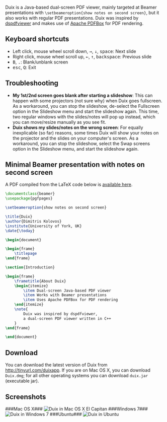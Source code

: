 Duix is a Java-based dual-screen PDF viewer, mainly targeted at Beamer presentations with `\setbeameroption{show notes on second screen}`, but it also works with regular PDF presentations. Duix was inspired by [dspdfviewer](https://github.com/dannyedel/dspdfviewer) and makes use of [Apache PDFBox](https://pdfbox.apache.org/) for PDF rendering.

Keyboard shortcuts
---
* Left click, mouse wheel scroll down, <kbd>&rightarrow;</kbd>, <kbd>&downarrow;</kbd>, <kbd>space</kbd>: Next slide
* Right click, mouse wheel scroll up, <kbd>&leftarrow;</kbd>, <kbd>&uparrow;</kbd>, <kbd>backspace</kbd>: Previous slide
* <kbd>B</kbd>, <kbd>.</kbd>: Blank/unblank screen
* <kbd>esc</kbd>, <kbd>Q</kbd>: Exit

Troubleshooting
---
* **My 1st/2nd screen goes blank after starting a slideshow**: This can happen with some projectors (not sure why) when Duix goes fullscreen. As a workaround, you can stop the slideshow, de-select the Fullscreen option in the Slideshow menu and start the slideshow again. This time, two regular windows with the slides/notes will pop up instead, which you can move/resize manually as you see fit.
* **Duix shows my slides/notes on the wrong screen**: For equally inexplicable (so far) reasons, some times Duix will show your notes on the projector and the slides on your computer's screen. As a workaround, you can stop the slideshow, select the Swap screens option in the Slideshow menu, and start the slideshow again.

Minimal Beamer presentation with notes on second screen
---
A PDF compiled from the LaTeX code below is [available here](https://drive.google.com/open?id=0BxVF3EZ8Xel-Ynd4cTFPT05PMkU).
```tex
\documentclass{beamer}
\usepackage{pgfpages}

\setbeameroption{show notes on second screen}

\title{Duix}
\author{Dimitris Kolovos}
\institute{University of York, UK}
\date{\today}

\begin{document}

\begin{frame}
	\titlepage
\end{frame}

\section{Introduction}

\begin{frame}
	\frametitle{About Duix}
	\begin{itemize}
		\item Dual-screen Java-based PDF viewer
		\item Works with Beamer presentations
		\item Uses Apache PDFBox for PDF rendering
	\end{itemize}
	\note{
		Duix was inspired by dspdfviewer, 
		a dual-screen PDF viewer written in C++
	}
\end{frame}

\end{document}
```
Download
---
You can download the latest version of Duix from http://tinyurl.com/duixapp. If you are on Mac OS X, you can download `Duix.dmg`; for all other operating systems you can download `duix.jar` (executable jar).

Screenshots
---
###Mac OS X###
![Duix in Mac OS X El Capitan](https://raw.githubusercontent.com/wiki/kolovos/duix/images/screenshots/mac-os-x.png)
###Windows 7###
![Duix in Windows 7](https://raw.githubusercontent.com/wiki/kolovos/duix/images/screenshots/windows.png)
###Ubuntu###
![Duix in Ubuntu](https://raw.githubusercontent.com/wiki/kolovos/duix/images/screenshots/ubuntu.png)
